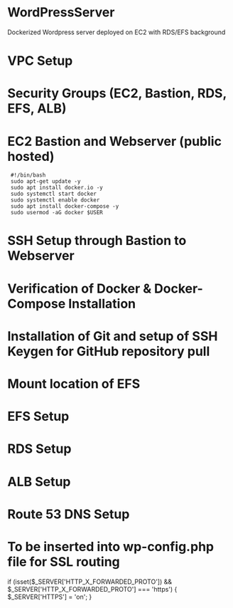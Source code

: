 # WordPressServer
Dockerized Wordpress server deployed on EC2 with RDS/EFS background

# VPC Setup
# Security Groups (EC2, Bastion, RDS, EFS, ALB)
# EC2 Bastion and Webserver (public hosted)
     #!/bin/bash
     sudo apt-get update -y
     sudo apt install docker.io -y
     sudo systemctl start docker
     sudo systemctl enable docker
     sudo apt install docker-compose -y
     sudo usermod -aG docker $USER
     
# SSH Setup through Bastion to Webserver
# Verification of Docker & Docker-Compose Installation
# Installation of Git and setup of SSH Keygen for GitHub repository pull
# Mount location of EFS
# EFS Setup
# RDS Setup
# ALB Setup
# Route 53 DNS Setup 


# To be inserted into wp-config.php file for SSL routing

if (isset($_SERVER['HTTP_X_FORWARDED_PROTO']) && $_SERVER['HTTP_X_FORWARDED_PROTO'] === 'https') {
     $_SERVER['HTTPS'] = 'on';
}

